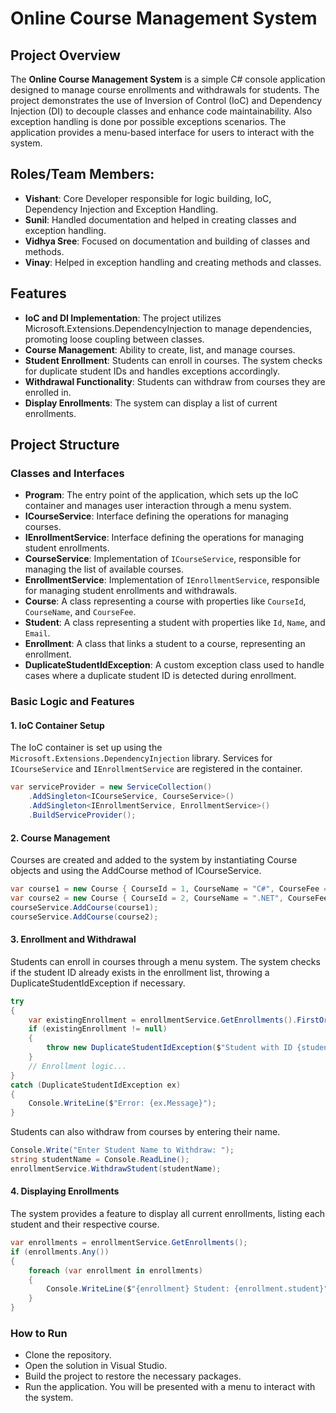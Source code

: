 # Online Course Management System

## Project Overview

The **Online Course Management System** is a simple C# console application designed to manage course enrollments and withdrawals for students. The project demonstrates the use of Inversion of Control (IoC) and Dependency Injection (DI) to decouple classes and enhance code maintainability. Also exception handling is done por possible exceptions scenarios. The application provides a menu-based interface for users to interact with the system.

## Roles/Team Members:

- **Vishant**: Core Developer responsible for logic building, IoC, Dependency Injection and Exception Handling.
- **Sunil**: Handled documentation and helped in creating classes and exception handling.
- **Vidhya Sree**: Focused on documentation and building of classes and methods.
- **Vinay**: Helped in exception handling and creating methods and classes.

## Features

- **IoC and DI Implementation**: The project utilizes Microsoft.Extensions.DependencyInjection to manage dependencies, promoting loose coupling between classes.
- **Course Management**: Ability to create, list, and manage courses.
- **Student Enrollment**: Students can enroll in courses. The system checks for duplicate student IDs and handles exceptions accordingly.
- **Withdrawal Functionality**: Students can withdraw from courses they are enrolled in.
- **Display Enrollments**: The system can display a list of current enrollments.

## Project Structure

### Classes and Interfaces

- **Program**: The entry point of the application, which sets up the IoC container and manages user interaction through a menu system.
- **ICourseService**: Interface defining the operations for managing courses.
- **IEnrollmentService**: Interface defining the operations for managing student enrollments.
- **CourseService**: Implementation of `ICourseService`, responsible for managing the list of available courses.
- **EnrollmentService**: Implementation of `IEnrollmentService`, responsible for managing student enrollments and withdrawals.
- **Course**: A class representing a course with properties like `CourseId`, `CourseName`, and `CourseFee`.
- **Student**: A class representing a student with properties like `Id`, `Name`, and `Email`.
- **Enrollment**: A class that links a student to a course, representing an enrollment.
- **DuplicateStudentIdException**: A custom exception class used to handle cases where a duplicate student ID is detected during enrollment.

### Basic Logic and Features

#### 1. **IoC Container Setup**
   The IoC container is set up using the `Microsoft.Extensions.DependencyInjection` library. Services for `ICourseService` and `IEnrollmentService` are registered in the container.

   ```csharp
   var serviceProvider = new ServiceCollection()
       .AddSingleton<ICourseService, CourseService>()
       .AddSingleton<IEnrollmentService, EnrollmentService>()
       .BuildServiceProvider();
  ```

#### 2. Course Management
Courses are created and added to the system by instantiating Course objects and using the AddCourse method of ICourseService.

```csharp
var course1 = new Course { CourseId = 1, CourseName = "C#", CourseFee = 12000 };
var course2 = new Course { CourseId = 2, CourseName = ".NET", CourseFee = 15000 };
courseService.AddCourse(course1);
courseService.AddCourse(course2);
```

#### 3. Enrollment and Withdrawal
Students can enroll in courses through a menu system. The system checks if the student ID already exists in the enrollment list, throwing a DuplicateStudentIdException if necessary.

```csharp
try
{
    var existingEnrollment = enrollmentService.GetEnrollments().FirstOrDefault(e => e.student.Id == studentId);
    if (existingEnrollment != null)
    {
        throw new DuplicateStudentIdException($"Student with ID {studentId} already exists.");
    }
    // Enrollment logic...
}
catch (DuplicateStudentIdException ex)
{
    Console.WriteLine($"Error: {ex.Message}");
}
```

Students can also withdraw from courses by entering their name.

```csharp
Console.Write("Enter Student Name to Withdraw: ");
string studentName = Console.ReadLine();
enrollmentService.WithdrawStudent(studentName);
```

#### 4. Displaying Enrollments
The system provides a feature to display all current enrollments, listing each student and their respective course.

```csharp
var enrollments = enrollmentService.GetEnrollments();
if (enrollments.Any())
{
    foreach (var enrollment in enrollments)
    {
        Console.WriteLine($"{enrollment} Student: {enrollment.student}");
    }
}
```

### How to Run
- Clone the repository.
- Open the solution in Visual Studio.
- Build the project to restore the necessary packages.
- Run the application. You will be presented with a menu to interact with the system.

